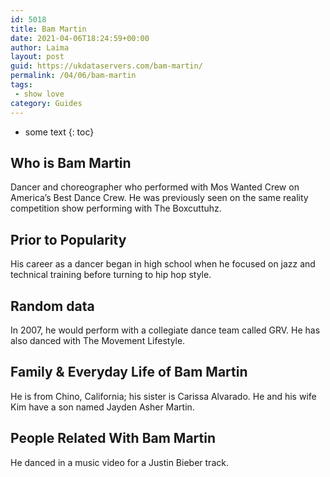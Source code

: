 ```yaml
---
id: 5018
title: Bam Martin
date: 2021-04-06T18:24:59+00:00
author: Laima
layout: post
guid: https://ukdataservers.com/bam-martin/
permalink: /04/06/bam-martin
tags:
 - show love
category: Guides
---
```


* some text
{: toc}


## Who is Bam Martin
                  
                  
                  
Dancer and choreographer who performed with Mos Wanted Crew on America&#8217;s Best Dance Crew. He was previously seen on the same reality competition show performing with The Boxcuttuhz.
                  
              
            
              
            
                
                
                
## Prior to Popularity
                  
                  
                  
His career as a dancer began in high school when he focused on jazz and technical training before turning to hip hop style.
                  
              
            
              
            
                
                
                
## Random data
                  
                  
                  
In 2007, he would perform with a collegiate dance team called GRV. He has also danced with The Movement Lifestyle.
                  
              
            
              
            
                
                
                
## Family & Everyday Life of Bam Martin
                  
                  
                  
He is from Chino, California; his sister is Carissa Alvarado. He and his wife Kim have a son named Jayden Asher Martin.
                  
              
            
              
            
                
                
                
## People Related With Bam Martin
                  
                  
                  
He danced in a music video for a Justin Bieber track.
                  
              
            
              
            
                
              
            
              
              
            
            
              
            
          
          
          